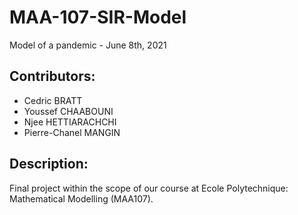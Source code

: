 # MAA-107-SIR-Model
Model of a pandemic - June 8th, 2021

## Contributors:
- Cedric BRATT
- Youssef CHAABOUNI
- Njee HETTIARACHCHI
- Pierre-Chanel MANGIN

## Description:
Final project within the scope of our course at Ecole Polytechnique: Mathematical Modelling (MAA107).
